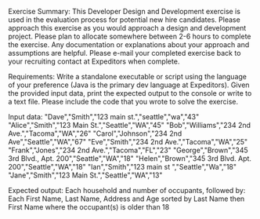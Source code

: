 Exercise Summary:
This Developer Design and Development exercise is used in the evaluation process for potential new hire candidates.  Please approach this exercise as you would approach a design and development project.  Please plan to allocate somewhere between 2-6 hours to complete the exercise.  Any documentation or explanations about your approach and assumptions are helpful.  Please e-mail your completed exercise back to your recruiting contact at Expeditors when complete.

Requirements:
Write a standalone executable or script using the language of your preference (Java is the primary dev language at Expeditors).  Given the provided input data, print the expected output to the console or write to a text file.
Please include the code that you wrote to solve the exercise.

Input data:
"Dave","Smith","123 main st.","seattle","wa","43"
"Alice","Smith","123 Main St.","Seattle","WA","45"
"Bob","Williams","234 2nd Ave.","Tacoma","WA","26"
"Carol","Johnson","234 2nd Ave","Seattle","WA","67"
"Eve","Smith","234 2nd Ave.","Tacoma","WA","25"
"Frank","Jones","234 2nd Ave.","Tacoma","FL","23"
"George","Brown","345 3rd Blvd., Apt. 200","Seattle","WA","18"
"Helen","Brown","345 3rd Blvd. Apt. 200","Seattle","WA","18"
"Ian","Smith","123 main st ","Seattle","Wa","18"
"Jane","Smith","123 Main St.","Seattle","WA","13"

Expected output: 
Each household and number of occupants, followed by:
Each First Name, Last Name, Address and Age sorted by Last Name then First Name where the occupant(s) is older than 18
